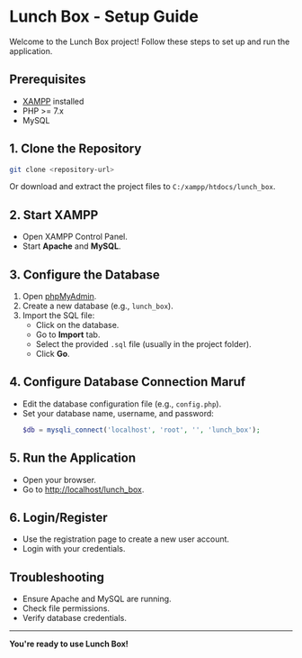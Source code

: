 # Lunch Box - Setup Guide

Welcome to the Lunch Box project! Follow these steps to set up and run the application.

## Prerequisites

- [XAMPP](https://www.apachefriends.org/index.html) installed
- PHP >= 7.x
- MySQL

## 1. Clone the Repository

```bash
git clone <repository-url>
```
Or download and extract the project files to `C:/xampp/htdocs/lunch_box`.

## 2. Start XAMPP

- Open XAMPP Control Panel.
- Start **Apache** and **MySQL**.

## 3. Configure the Database

1. Open [phpMyAdmin](http://localhost/phpmyadmin).
2. Create a new database (e.g., `lunch_box`).
3. Import the SQL file:
    - Click on the database.
    - Go to **Import** tab.
    - Select the provided `.sql` file (usually in the project folder).
    - Click **Go**.

## 4. Configure Database Connection Maruf

- Edit the database configuration file (e.g., `config.php`).
- Set your database name, username, and password:
  ```php
  $db = mysqli_connect('localhost', 'root', '', 'lunch_box');
  ```

## 5. Run the Application

- Open your browser.
- Go to [http://localhost/lunch_box](http://localhost/lunch_box).

## 6. Login/Register

- Use the registration page to create a new user account.
- Login with your credentials.

## Troubleshooting

- Ensure Apache and MySQL are running.
- Check file permissions.
- Verify database credentials.

---

**You're ready to use Lunch Box!**